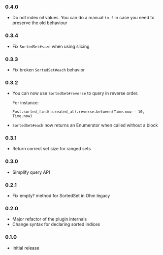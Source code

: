 ### 0.4.0

 - Do not index nil values. You can do a manual `to_f` in case you need to
   preserve the old behaviour

### 0.3.4

 - Fix `SortedSet#size` when using slicing

### 0.3.3

 - Fix broken `SortedSet#each` behavior

### 0.3.2

 - You can now use `SortedSet#reverse` to query in reverse order.

   For instance:

   ```
   Post.sorted_find(:created_at).reverse.between(Time.now - 10, Time.now)
   ```

 - `SortedSet#each` now returns an Enumerator when called without a block

### 0.3.1

 - Return correct set size for ranged sets

### 0.3.0

 - Simplify query API

### 0.2.1

 - Fix empty? method for SortedSet in Ohm legacy

### 0.2.0

 - Major refactor of the plugin internals
 - Change syntax for declaring sorted indices

### 0.1.0

 - Initial release
